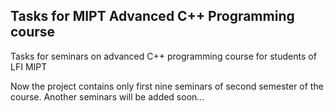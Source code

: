 ## Tasks for MIPT Advanced C++ Programming course

Tasks for seminars on advanced C++ programming course for students of LFI MIPT

Now the project contains only first nine seminars of second semester of the course. Another seminars will be added soon...
